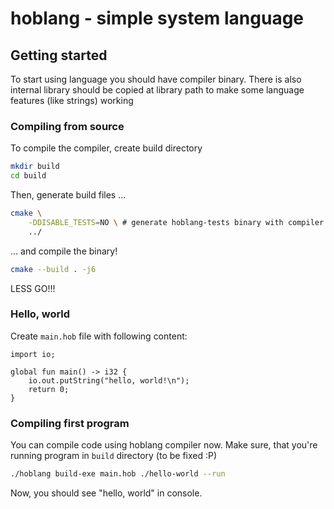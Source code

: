 # hoblang - simple system language

## Getting started

To start using language you should have compiler binary.
There is also internal library should be copied at library
path to make some language features (like strings) working

### Compiling from source

To compile the compiler, create build directory

```bash
mkdir build
cd build
```

Then, generate build files ...

```bash
cmake \
    -DDISABLE_TESTS=NO \ # generate hoblang-tests binary with compiler tests?
    ../
```

... and compile the binary!

```bash
cmake --build . -j6
```

LESS GO!!!

### Hello, world

Create `main.hob` file with following content:

```hob
import io;

global fun main() -> i32 {
    io.out.putString("hello, world!\n");
    return 0;
}
```

### Compiling first program

You can compile code using hoblang compiler now.
Make sure, that you're running program in `build` directory (to be fixed :P)

```bash
./hoblang build-exe main.hob ./hello-world --run
```

Now, you should see "hello, world" in console.
